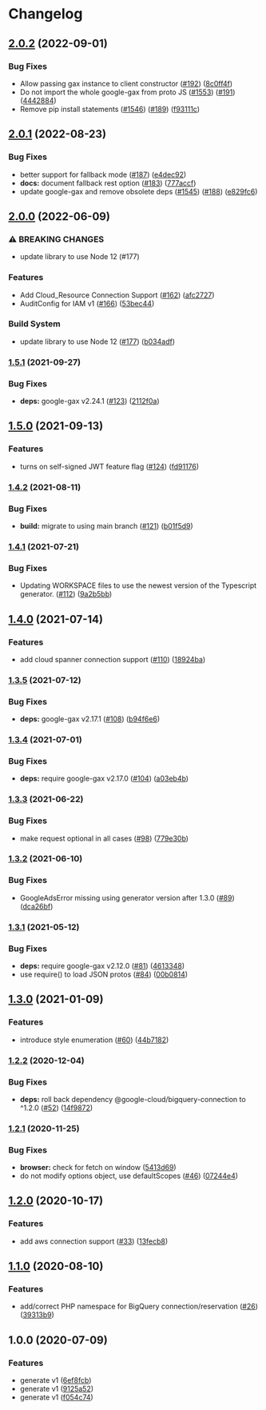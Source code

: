 # Changelog

## [2.0.2](https://github.com/googleapis/nodejs-bigquery-connection/compare/v2.0.1...v2.0.2) (2022-09-01)


### Bug Fixes

* Allow passing gax instance to client constructor ([#192](https://github.com/googleapis/nodejs-bigquery-connection/issues/192)) ([8c0ff4f](https://github.com/googleapis/nodejs-bigquery-connection/commit/8c0ff4ff10e8f8f2d680de15f703981a769d8e38))
* Do not import the whole google-gax from proto JS ([#1553](https://github.com/googleapis/nodejs-bigquery-connection/issues/1553)) ([#191](https://github.com/googleapis/nodejs-bigquery-connection/issues/191)) ([4442884](https://github.com/googleapis/nodejs-bigquery-connection/commit/4442884234d2e6e28659379534288839225c7091))
* Remove pip install statements ([#1546](https://github.com/googleapis/nodejs-bigquery-connection/issues/1546)) ([#189](https://github.com/googleapis/nodejs-bigquery-connection/issues/189)) ([f93111c](https://github.com/googleapis/nodejs-bigquery-connection/commit/f93111c57ebfb6527a14e7af017e2c7ce379dcb8))

## [2.0.1](https://github.com/googleapis/nodejs-bigquery-connection/compare/v2.0.0...v2.0.1) (2022-08-23)


### Bug Fixes

* better support for fallback mode ([#187](https://github.com/googleapis/nodejs-bigquery-connection/issues/187)) ([e4dec92](https://github.com/googleapis/nodejs-bigquery-connection/commit/e4dec92bf2dacdedca084095283bab2393f295ed))
* **docs:** document fallback rest option ([#183](https://github.com/googleapis/nodejs-bigquery-connection/issues/183)) ([777accf](https://github.com/googleapis/nodejs-bigquery-connection/commit/777accfa5875cbe8e6e20ec33f96140cf179532a))
* update google-gax and remove obsolete deps ([#1545](https://github.com/googleapis/nodejs-bigquery-connection/issues/1545)) ([#188](https://github.com/googleapis/nodejs-bigquery-connection/issues/188)) ([e829fc6](https://github.com/googleapis/nodejs-bigquery-connection/commit/e829fc63f6c492ae78b35cc16c3a224021cf2bb2))

## [2.0.0](https://github.com/googleapis/nodejs-bigquery-connection/compare/v1.5.1...v2.0.0) (2022-06-09)


### ⚠ BREAKING CHANGES

* update library to use Node 12 (#177)

### Features

* Add Cloud_Resource Connection Support ([#162](https://github.com/googleapis/nodejs-bigquery-connection/issues/162)) ([afc2727](https://github.com/googleapis/nodejs-bigquery-connection/commit/afc272726d3600f425faca2a8b5bf22a6a24314c))
* AuditConfig for IAM v1 ([#166](https://github.com/googleapis/nodejs-bigquery-connection/issues/166)) ([53bec44](https://github.com/googleapis/nodejs-bigquery-connection/commit/53bec4434eaec4ffba927554f8cee14b45a3c646))


### Build System

* update library to use Node 12 ([#177](https://github.com/googleapis/nodejs-bigquery-connection/issues/177)) ([b034adf](https://github.com/googleapis/nodejs-bigquery-connection/commit/b034adfbd415d1138d5921b51434d28819990cee))

### [1.5.1](https://www.github.com/googleapis/nodejs-bigquery-connection/compare/v1.5.0...v1.5.1) (2021-09-27)


### Bug Fixes

* **deps:** google-gax v2.24.1 ([#123](https://www.github.com/googleapis/nodejs-bigquery-connection/issues/123)) ([2112f0a](https://www.github.com/googleapis/nodejs-bigquery-connection/commit/2112f0a9fe594c5cac19f79dd554ea3b232aae45))

## [1.5.0](https://www.github.com/googleapis/nodejs-bigquery-connection/compare/v1.4.2...v1.5.0) (2021-09-13)


### Features

* turns on self-signed JWT feature flag ([#124](https://www.github.com/googleapis/nodejs-bigquery-connection/issues/124)) ([fd91176](https://www.github.com/googleapis/nodejs-bigquery-connection/commit/fd91176a1b7a2c93b68137e66198f93fea8fe939))

### [1.4.2](https://www.github.com/googleapis/nodejs-bigquery-connection/compare/v1.4.1...v1.4.2) (2021-08-11)


### Bug Fixes

* **build:** migrate to using main branch ([#121](https://www.github.com/googleapis/nodejs-bigquery-connection/issues/121)) ([b01f5d9](https://www.github.com/googleapis/nodejs-bigquery-connection/commit/b01f5d9be2bb8574218c25efe4afc4bea8535cf4))

### [1.4.1](https://www.github.com/googleapis/nodejs-bigquery-connection/compare/v1.4.0...v1.4.1) (2021-07-21)


### Bug Fixes

* Updating WORKSPACE files to use the newest version of the Typescript generator. ([#112](https://www.github.com/googleapis/nodejs-bigquery-connection/issues/112)) ([9a2b5bb](https://www.github.com/googleapis/nodejs-bigquery-connection/commit/9a2b5bb9796be07bd13ca886061f30151c5ba235))

## [1.4.0](https://www.github.com/googleapis/nodejs-bigquery-connection/compare/v1.3.5...v1.4.0) (2021-07-14)


### Features

* add cloud spanner connection support ([#110](https://www.github.com/googleapis/nodejs-bigquery-connection/issues/110)) ([18924ba](https://www.github.com/googleapis/nodejs-bigquery-connection/commit/18924bade9c347ca3775ace87dc140743aea4a86))

### [1.3.5](https://www.github.com/googleapis/nodejs-bigquery-connection/compare/v1.3.4...v1.3.5) (2021-07-12)


### Bug Fixes

* **deps:** google-gax v2.17.1 ([#108](https://www.github.com/googleapis/nodejs-bigquery-connection/issues/108)) ([b94f6e6](https://www.github.com/googleapis/nodejs-bigquery-connection/commit/b94f6e69c6984ef5180f64e25eb5576d35471573))

### [1.3.4](https://www.github.com/googleapis/nodejs-bigquery-connection/compare/v1.3.3...v1.3.4) (2021-07-01)


### Bug Fixes

* **deps:** require google-gax v2.17.0 ([#104](https://www.github.com/googleapis/nodejs-bigquery-connection/issues/104)) ([a03eb4b](https://www.github.com/googleapis/nodejs-bigquery-connection/commit/a03eb4b9be4dac6e3cfc7d2ceb169dcff80617ef))

### [1.3.3](https://www.github.com/googleapis/nodejs-bigquery-connection/compare/v1.3.2...v1.3.3) (2021-06-22)


### Bug Fixes

* make request optional in all cases ([#98](https://www.github.com/googleapis/nodejs-bigquery-connection/issues/98)) ([779e30b](https://www.github.com/googleapis/nodejs-bigquery-connection/commit/779e30b0fbd9b2c1ed7b826c41d17e679d3d60db))

### [1.3.2](https://www.github.com/googleapis/nodejs-bigquery-connection/compare/v1.3.1...v1.3.2) (2021-06-10)


### Bug Fixes

* GoogleAdsError missing using generator version after 1.3.0 ([#89](https://www.github.com/googleapis/nodejs-bigquery-connection/issues/89)) ([dca26bf](https://www.github.com/googleapis/nodejs-bigquery-connection/commit/dca26bfe396c852e9c7e7481105b8d7387ed1977))

### [1.3.1](https://www.github.com/googleapis/nodejs-bigquery-connection/compare/v1.3.0...v1.3.1) (2021-05-12)


### Bug Fixes

* **deps:** require google-gax v2.12.0 ([#81](https://www.github.com/googleapis/nodejs-bigquery-connection/issues/81)) ([4613348](https://www.github.com/googleapis/nodejs-bigquery-connection/commit/46133486a55dc2a4d8f75bae748898397df31714))
* use require() to load JSON protos ([#84](https://www.github.com/googleapis/nodejs-bigquery-connection/issues/84)) ([00b0814](https://www.github.com/googleapis/nodejs-bigquery-connection/commit/00b0814beadc47856a58c2fea3d9f651f343245b))

## [1.3.0](https://www.github.com/googleapis/nodejs-bigquery-connection/compare/v1.2.2...v1.3.0) (2021-01-09)


### Features

* introduce style enumeration ([#60](https://www.github.com/googleapis/nodejs-bigquery-connection/issues/60)) ([44b7182](https://www.github.com/googleapis/nodejs-bigquery-connection/commit/44b7182422254a6267eef8b59271a09796503720))

### [1.2.2](https://www.github.com/googleapis/nodejs-bigquery-connection/compare/v1.2.1...v1.2.2) (2020-12-04)


### Bug Fixes

* **deps:** roll back dependency @google-cloud/bigquery-connection to ^1.2.0 ([#52](https://www.github.com/googleapis/nodejs-bigquery-connection/issues/52)) ([14f9872](https://www.github.com/googleapis/nodejs-bigquery-connection/commit/14f9872f2175791f663ccfb6511d2d3e408f4151))

### [1.2.1](https://www.github.com/googleapis/nodejs-bigquery-connection/compare/v1.2.0...v1.2.1) (2020-11-25)


### Bug Fixes

* **browser:** check for fetch on window ([5413d69](https://www.github.com/googleapis/nodejs-bigquery-connection/commit/5413d694d4b70eb338a17a5eb4a682f1673abfee))
* do not modify options object, use defaultScopes ([#46](https://www.github.com/googleapis/nodejs-bigquery-connection/issues/46)) ([07244e4](https://www.github.com/googleapis/nodejs-bigquery-connection/commit/07244e4c6375bdbee47db6c7a2b018594c9b34e5))

## [1.2.0](https://www.github.com/googleapis/nodejs-bigquery-connection/compare/v1.1.0...v1.2.0) (2020-10-17)


### Features

* add aws connection support ([#33](https://www.github.com/googleapis/nodejs-bigquery-connection/issues/33)) ([13fecb8](https://www.github.com/googleapis/nodejs-bigquery-connection/commit/13fecb87d0191a4654f14604164072570f640dc6))

## [1.1.0](https://www.github.com/googleapis/nodejs-bigquery-connection/compare/v1.0.0...v1.1.0) (2020-08-10)


### Features

* add/correct PHP namespace for BigQuery connection/reservation ([#26](https://www.github.com/googleapis/nodejs-bigquery-connection/issues/26)) ([39313b9](https://www.github.com/googleapis/nodejs-bigquery-connection/commit/39313b930e12a20203d137058899479ca83d51d5))

## 1.0.0 (2020-07-09)


### Features

* generate v1 ([6ef8fcb](https://www.github.com/googleapis/nodejs-bigquery-connection/commit/6ef8fcbc9b50f7ccef429347841968fe41ad60cf))
* generate v1 ([9125a52](https://www.github.com/googleapis/nodejs-bigquery-connection/commit/9125a52480f9259e959a6a4ce706fb574b74ae0a))
* generate v1 ([f054c74](https://www.github.com/googleapis/nodejs-bigquery-connection/commit/f054c743a5529831a5993fc0e9eb9efbeccae0cb))

